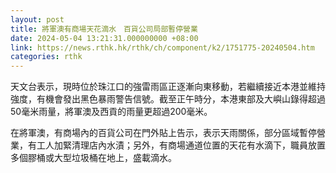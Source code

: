 ```yaml
---
layout: post
title: 將軍澳有商場天花滴水　百貨公司局部暫停營業
date: 2024-05-04 13:21:31.000000000 +08:00
link: https://news.rthk.hk/rthk/ch/component/k2/1751775-20240504.htm
categories: rthk
---
```


天文台表示，現時位於珠江口的強雷雨區正逐漸向東移動，若繼續接近本港並維持強度，有機會發出黑色暴雨警告信號。截至正午時分，本港東部及大嶼山錄得超過50毫米雨量，將軍澳及西貢的雨量更超過200毫米。

在將軍澳，有商場內的百貨公司在門外貼上告示，表示天雨關係，部分區域暫停營業，有工人加緊清理店內水漬；另外，有商場通道位置的天花有水滴下，職員放置多個膠桶或大型垃圾桶在地上，盛載滴水。
